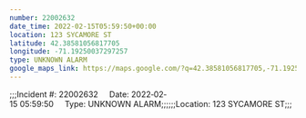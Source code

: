 ```yaml
---
number: 22002632
date_time: 2022-02-15T05:59:50+00:00
location: 123 SYCAMORE ST
latitude: 42.38581056817705
longitude: -71.19250037297257
type: UNKNOWN ALARM
google_maps_link: https://maps.google.com/?q=42.38581056817705,-71.19250037297257
---
```


;;;Incident #: 22002632     Date: 2022‐02‐15 05:59:50     Type: UNKNOWN ALARM;;;;;;Location: 123 SYCAMORE ST;;;
